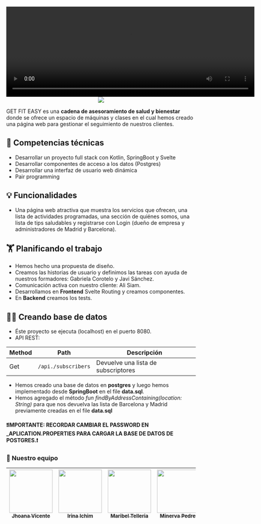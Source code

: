 <p align="center">
<video width="660" height="240" controls>
  <source src="frontend/src/assets/video/VideoGetFitEasy.mp4" type="video/mp4">
</video>


<br>  
<img src="http://localhost:5173/src/assets/esqueleto/logo_getfiteasy.png">

</p>

GET FIT EASY es una **cadena de asesoramiento de salud y bienestar** donde se ofrece un espacio de máquinas y 
clases en el cual hemos creado una página web para gestionar el seguimiento de nuestros clientes.

## **🔧 Competencias técnicas**

- Desarrollar un proyecto full stack con Kotlin, SpringBoot y Svelte
- Desarrollar componentes de acceso a los datos (Postgres)
- Desarrollar una interfaz de usuario web dinámica
- Pair programming

## 💡 Funcionalidades
- Una página web atractiva que muestra los servicios que ofrecen, 
una lista de actividades programadas, una sección
de quiénes somos, una lista de tips saludables y registrarse con Login
  (dueño de empresa y administradores de Madrid y Barcelona).

## 🏋  Planificando el trabajo
- Hemos hecho una propuesta de diseño.  
- Creamos las historias de usuario y definimos las tareas con
 ayuda de nuestros formadores: Gabriela Corotelo y Javi Sánchez.
- Comunicación activa con nuestro cliente: Ali Siam. 
- Desarrollamos en **Frontend** Svelte Routing y creamos componentes.
- En **Backend** creamos los tests.

## 🧑‍💻 Creando base de datos

- Éste proyecto se ejecuta (localhost) en el puerto 8080.
- API REST:

| Method | Path             | Descripción                         |
|--------|------------------|-------------------------------------|
| Get    |`/api./subscribers`| Devuelve una lista de subscriptores |


- Hemos creado una base de datos en **postgres** y luego hemos implementado desde
  **SpringBoot** en el file **data.sql**.
- Hemos agregado el método _fun findByAddressContaining(location: String)_
  para que nos devuelva las lista de Barcelona y Madrid previamente creadas
  en el file **data.sql**

 #### ❗IMPORTANTE: RECORDAR CAMBIAR EL PASSWORD EN _APLICATION.PROPERTIES PARA CARGAR LA BASE DE DATOS DE POSTGRES.❗

### 👭 Nuestro equipo
|[<img src="https://avatars.githubusercontent.com/u/126072279?v=4" width=115><br><sub>Jhoana Vicente</sub>](https://github.com/JhoanaVicente)| [<img src="https://avatars.githubusercontent.com/u/126028195?v=4" width=115><br><sub>Irina Ichim</sub>](https://github.com/Irina-Ichim) | [<img src="https://avatars.githubusercontent.com/u/126073882?v=4" width=115><br><sub>Maribel Telleria</sub>](https://github.com/mari19-83) |[<img src="https://avatars.githubusercontent.com/u/126767503?v=4" width=115><br><sub>Minerva Pedret</sub>](https://github.com/account)| 
|:------------------------------------------------------------------------------------------------------------------------------------------:|:----------------------------------------------------------------------------------:|:------------------------------------------------------------------------------------------------------------------------------------------:|:-------------------------------------------------------------------------------------------------------------------------------------------:|
